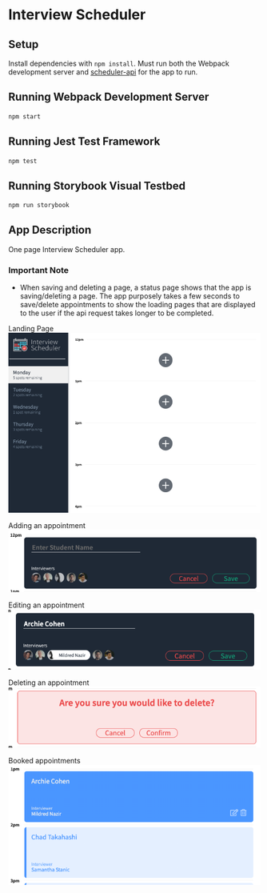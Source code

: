 # Interview Scheduler

## Setup

Install dependencies with `npm install`.
Must run both the Webpack development server and [scheduler-api](https://github.com/jjung219/scheduler-api) for the app to run.

## Running Webpack Development Server

```sh
npm start
```

## Running Jest Test Framework

```sh
npm test
```

## Running Storybook Visual Testbed

```sh
npm run storybook
```

## App Description
One page Interview Scheduler app.

### Important Note
- When saving and deleting a page, a status page shows that the app is saving/deleting a page. The app purposely takes a few seconds to save/delete appointments to show the loading pages that are displayed to the user if the api request takes longer to be completed.

Landing Page
!["Landing page"](screenshots/app.png)

Adding an appointment
!["Adding an appointment"](screenshots/appointment-form.png)

Editing an appointment
![Editing an appointment](screenshots/appointment-edit.png)

Deleting an appointment
![Deleting an appointment](screenshots/appointment-delete.png)

Booked appointments
![Booked appointments](screenshots/appointments-booked.png)